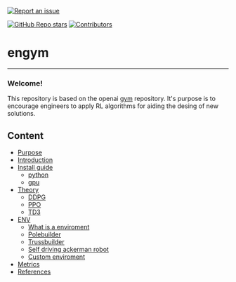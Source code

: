 [![Report an issue](https://img.shields.io/badge/-Report%20an%20issue-critical)](https://github.com/jabandersnatch/engym/issues)

[![GitHub Repo stars](https://img.shields.io/github/stars/jabandersnatch/engym?style=flat-square)](https://github.com/watermelontools/jabandersnatch/engym/stargazers)
[![Contributors](https://img.shields.io/github/contributors/jabandersnatch/engym?style=flat-square)](https://github.com/jabandersnatch/engym/graphs/contributors)


# engym
-------------------------------------
### Welcome!

This repository is based on the openai [gym](https://github.com/openai/gym) repository. It's purpose is to encourage engineers to apply RL algorithms for aiding the desing of new solutions.

## Content

- [Purpose](#purpose)
- [Introduction](#introduction)
- [Install guide](#install-guide)
  - [python](#python)
  - [gpu](#gpu)
- [Theory](#theory)
  - [DDPG](#ddpg)
  - [PPO](#ppo)
  - [TD3](#td3)
- [ENV](#env)
  - [What is a enviroment](#what-is-a-enviroment)
  - [Polebuilder](#polebuilder)
  - [Trussbuilder](#trussbuilder)
  - [Self driving ackerman robot](#self-driving-ackerman-robot)
  - [Custom enviroment](#custom-enviroment)
- [Metrics](#metrics)
- [References](#references)

